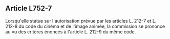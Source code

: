Article L752-7
----
Lorsqu'elle statue sur l'autorisation prévue par les articles L. 212-7 et L.
212-8 du code du cinéma et de l'image animée, la commission se prononce au vu
des critères énoncés à l'article L. 212-9 du même code.
